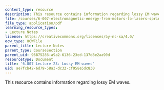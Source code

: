 ```yaml
---
content_type: resource
description: This resource contains information regarding lossy EM waves.
file: /courses/6-007-electromagnetic-energy-from-motors-to-lasers-spring-2011/ae7fcb426d7958a3dc32cf958e5dc830_MIT6_007S11_lec23.pdf
file_type: application/pdf
learning_resource_types:
- Lecture Notes
license: https://creativecommons.org/licenses/by-nc-sa/4.0/
ocw_type: OCWFile
parent_title: Lecture Notes
parent_type: CourseSection
parent_uid: 95875286-a9a2-6136-23ed-137d8e2aa90d
resourcetype: Document
title: '6.007 Lecture 23: Lossy EM waves'
uid: ae7fcb42-6d79-58a3-dc32-cf958e5dc830
---
```

This resource contains information regarding lossy EM waves.